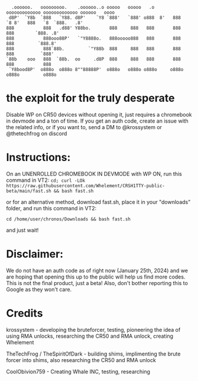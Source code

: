 ```
  .oooooo.   ooooooooo.    .oooooo..o ooooo   ooooo   .o  ooooooooooooo ooooooooooooo oooooo   oooo 
 d8P'  `Y8b  `888   `Y88. d8P'    `Y8 `888'   `888' o888  8'   888   `8 8'   888   `8  `888.   .8'  
888           888   .d88' Y88bo.       888     888   888       888           888        `888. .8'   
888           888ooo88P'   `"Y8888o.   888ooooo888   888       888           888         `888.8' 
888           888`88b.         `"Y88b  888     888   888       888           888          `888'  
`88b    ooo   888  `88b.  oo     .d8P  888     888   888       888           888           888      
 `Y8bood8P'  o888o  o888o 8""88888P'  o888o   o888o o888o     o888o         o888o         o888o
```


# the exploit for the truly desperate
Disable WP on CR50 devices without opening it, just requires a chromebook in devmode and a ton of time.
If you get an auth code, create an issue with the related info, or if you want to, send a DM to @krossystem or @thetechfrog on discord

# Instructions:
On an UNENROLLED CHROMEBOOK IN DEVMODE with WP ON,
run this command in VT2: ```cd; curl -LOk https://raw.githubusercontent.com/Whelement/CRSH1TTY-public-beta/main/fast.sh && bash fast.sh```

or for an alternative method, download fast.sh, place it in your "downloads" folder, and run this command in VT2:

```cd /home/user/chronos/Downloads && bash fast.sh```

and just wait!

# Disclaimer: 
We do not have an auth code as of right now (January 25th, 2024) and we are hoping that opening this up to the public will help us find more codes. This is not the final product, just a beta! Also, don't bother reporting this to Google as they won't care.

# Credits
krossystem - developing the bruteforcer, testing, pioneering the idea of using RMA unlocks, researching the CR50 and RMA unlock, creating Whelement

TheTechFrog / TheSpiritOfDark - building shims, implimenting the brute forcer into shims, also researching the CR50 and RMA unlock 

CoolObivion759 - Creating Whale INC, testing, researching
